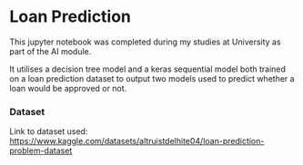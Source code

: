 # Loan Prediction

This jupyter notebook was completed during my studies at University as part of the AI module. 

It utilises a decision tree model and a keras sequential model both trained on a loan prediction dataset to output two models used to predict whether a loan would be approved or not. 


### Dataset
Link to dataset used: https://www.kaggle.com/datasets/altruistdelhite04/loan-prediction-problem-dataset
